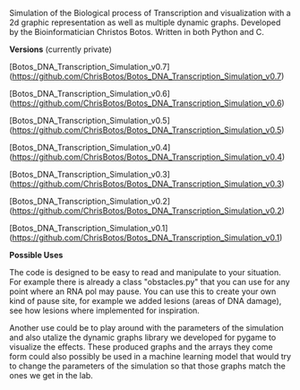 Simulation of the Biological process of Transcription and visualization with a 2d graphic representation as well as multiple dynamic graphs.
Developed by the Bioinformatician Christos Botos.
Written in both Python and C.


**Versions**  (currently private)

[Botos_DNA_Transcription_Simulation_v0.7] (https://github.com/ChrisBotos/Botos_DNA_Transcription_Simulation_v0.7)

[Botos_DNA_Transcription_Simulation_v0.6] (https://github.com/ChrisBotos/Botos_DNA_Transcription_Simulation_v0.6)

[Botos_DNA_Transcription_Simulation_v0.5] (https://github.com/ChrisBotos/Botos_DNA_Transcription_Simulation_v0.5)

[Botos_DNA_Transcription_Simulation_v0.4] (https://github.com/ChrisBotos/Botos_DNA_Transcription_Simulation_v0.4)

[Botos_DNA_Transcription_Simulation_v0.3] (https://github.com/ChrisBotos/Botos_DNA_Transcription_Simulation_v0.3)

[Botos_DNA_Transcription_Simulation_v0.2] (https://github.com/ChrisBotos/Botos_DNA_Transcription_Simulation_v0.2)

[Botos_DNA_Transcription_Simulation_v0.1] (https://github.com/ChrisBotos/Botos_DNA_Transcription_Simulation_v0.1)


**Possible Uses**

The code is designed to be easy to read and manipulate to your situation. 
For example there is already a class "obstacles.py" that you can use for any point where an RNA pol may pause.
You can use this to create your own kind of pause site, for example we added lesions (areas of DNA damage), see how lesions where implemented for inspiration.

Another use could be to play around with the parameters of the simulation and also utalize the dynamic graphs library we developed for pygame to visualize the effects.
These produced graphs and the arrays they come form could also possibly be used in a machine learning model that would try to change the parameters of the simulation so that those graphs match the ones we get in the lab.
